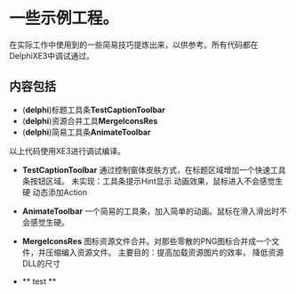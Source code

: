 # 一些示例工程。

在实际工作中使用到的一些简易技巧提炼出来，以供参考。所有代码都在DelphiXE3中调试通过。

## 内容包括

* (**delphi**)标题工具条**TestCaptionToolbar**  
* (**delphi**)资源合并工具**MergeIconsRes**
* (**delphi**)简易工具条**AnimateToolbar**

以上代码使用XE3进行调试编译。

- **TestCaptionToolbar** 通过控制窗体皮肤方式，在标题区域增加一个快速工具条按钮区域。
  未实现：工具条提示Hint显示
          动画效果，鼠标进入不会感觉生硬
          动态添加Action           

- **AnimateToolbar** 一个简易的工具条，加入简单的动画。鼠标在滑入滑出时不会感觉生硬。

- **MergeIconsRes** 图标资源文件合并。对那些零散的PNG图标合并成一个文件，并压缩编入资源文件。
  主要目的：提高加载资源图片的效率，
            降低资源DLL的尺寸

- ** test **
